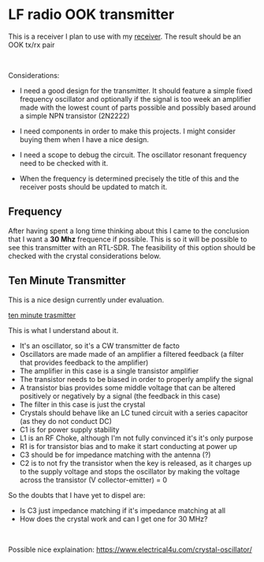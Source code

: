 # LF radio OOK transmitter

This is a receiver I plan to use with my [receiver](rx.md). The result should be an OOK tx/rx pair 

</br>

Considerations:

- I need a good design for the transmitter. It should feature a simple fixed frequency oscillator and optionally if the signal is too week an amplifier made with the lowest count of parts possible and possibly based around a simple NPN transistor (2N2222)

- I need components in order to make this projects. I might consider buying them when I have a nice design.

- I need a scope to debug the circuit. The oscillator resonant frequency need to be checked with it.

- When the frequency is determined precisely the title of this and the receiver posts should be updated to match it.

## Frequency

After having spent a long time thinking about this I came to the conclusion that I want a **30 Mhz** frequence if possible.
This is so it will be possible to see this transmitter with an RTL-SDR.
The feasibility of this option should be checked with the crystal considerations below.

## Ten Minute Transmitter

This is a nice design currently under evaluation.

[ten minute trasmitter](https://makerf.com/posts/ten-minute-transmitter)

This is what I understand about it.

- It's an oscillator, so it's a CW transmitter de facto
- Oscillators are made made of an amplifier a filtered feedback (a filter that provides feedback to the amplifier)
- The amplifier in this case is a single transistor amplifier
- The transistor needs to be biased in order to properly amplify the signal
- A transistor bias provides some middle voltage that can be altered positively or negatively by a signal (the feedback in this case)
- The filter in this case is just the crystal
- Crystals should behave like an LC tuned circuit with a series capacitor (as they do not conduct DC)
- C1 is for power supply stability
- L1 is an RF Choke, although I'm not fully convinced it's it's only purpose
- R1 is for transistor bias and to make it start conducting at power up
- C3 should be for impedance matching with the antenna (?)
- C2 is to not fry the transistor when the key is released, as it charges up to the supply voltage and stops the oscillator by making the voltage across the transistor (V collector-emitter) = 0

So the doubts that I have yet to dispel are:
- Is C3 just impedance matching if it's impedance matching at all
- How does the crystal work and can I get one for 30 MHz?

</br>

Possible nice explaination:
https://www.electrical4u.com/crystal-oscillator/
